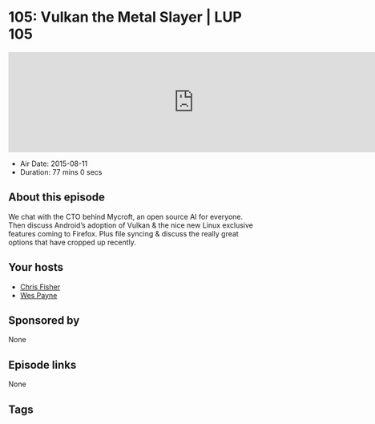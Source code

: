 # 105: Vulkan the Metal Slayer | LUP 105

<iframe src="https://player.fireside.fm/v2/RUkczH-V+1tDBeLYt?theme=dark" width="740" height="200" frameborder="0" scrolling="no"></iframe>

* Air Date: 2015-08-11
* Duration: 77 mins 0 secs

## About this episode

We chat with the CTO behind Mycroft, an open source AI for everyone. Then discuss Android’s adoption of Vulkan & the nice new Linux exclusive features coming to Firefox. Plus file syncing & discuss the really great options that have cropped up recently.

## Your hosts
* [Chris Fisher](https://linuxunplugged.com/hosts/chrislas)
* [Wes Payne](https://linuxunplugged.com/hosts/wes)

## Sponsored by

None



## Episode links

None



## Tags

